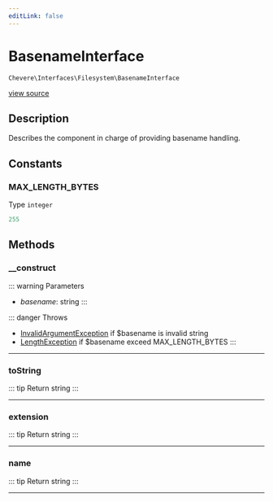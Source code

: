 ```yaml
---
editLink: false
---
```


# BasenameInterface

`Chevere\Interfaces\Filesystem\BasenameInterface`

[view source](https://github.com/chevere/chevere/blob/main/src/Chevere/Interfaces/Filesystem/BasenameInterface.php)

## Description

Describes the component in charge of providing basename handling.

## Constants

### MAX_LENGTH_BYTES

Type `integer`

```php
255
```

## Methods

### __construct

::: warning Parameters
- *basename*: string
:::

::: danger Throws
- [InvalidArgumentException](../../Exceptions/Core/InvalidArgumentException.md) if $basename is invalid string
- [LengthException](../../Exceptions/Core/LengthException.md) if $basename exceed MAX_LENGTH_BYTES
:::

---

### toString

::: tip Return
string
:::

---

### extension

::: tip Return
string
:::

---

### name

::: tip Return
string
:::

---
